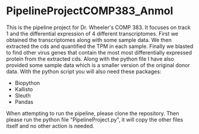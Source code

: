 # PipelineProjectCOMP383_Anmol

This is the pipeline project for Dr. Wheeler's COMP 383. 
It focuses on track 1 and the differential expression of 4 different transcriptomes.
First we obtained the transcriptomes along with some sample data. We then extracted the cds and quantified the TPM in each sample. Finally we blasted to find other virus genes that contain the most most differentially expressed protein from the extracted cds. 
Along with the python file I have also provided some sample data which is a smaller version of the original donor data. 
With the python script you will also need these packages:
- Biopython
- Kallisto
- Sleuth
- Pandas

When attempting to run the pipeline, please clone the repository. Then please run the python file "PipelineProject.py", it will copy the other files itself and no other action is needed.
